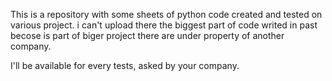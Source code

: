 This is a repository with some sheets of python code created and tested on various project.
i can't upload there the biggest part of code writed in past becose is part of biger project there are under property of another company.

I'll be available for every tests, asked by your company.

